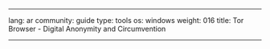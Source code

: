 

---

lang: ar
community: guide
type: tools
os: windows
weight: 016
title: Tor Browser - Digital Anonymity and Circumvention

---

<stub>

